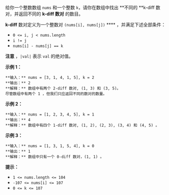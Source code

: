 给你一个整数数组 `nums` 和一个整数 `k`，请你在数组中找出 **不同的  **k-diff 数对，并返回不同的 **k-diff 数对**
的数目。

**k-diff**  数对定义为一个整数对 `(nums[i], nums[j])` **** ，并满足下述全部条件：

  * `0 <= i, j < nums.length`
  * `i != j`
  * `nums[i] - nums[j] == k`

**注意** ，`|val|` 表示 `val` 的绝对值。



**示例 1：**

    
    
    **输入：** nums = [3, 1, 4, 1, 5], k = 2
    **输出：** 2
    **解释：** 数组中有两个 2-diff 数对, (1, 3) 和 (3, 5)。
    尽管数组中有两个 1 ，但我们只应返回不同的数对的数量。
    

**示例 2：**

    
    
    **输入：** nums = [1, 2, 3, 4, 5], k = 1
    **输出：** 4
    **解释：** 数组中有四个 1-diff 数对, (1, 2), (2, 3), (3, 4) 和 (4, 5) 。
    

**示例 3：**

    
    
    **输入：** nums = [1, 3, 1, 5, 4], k = 0
    **输出：** 1
    **解释：** 数组中只有一个 0-diff 数对，(1, 1) 。
    



**提示：**

  * `1 <= nums.length <= 104`
  * `-107 <= nums[i] <= 107`
  * `0 <= k <= 107`

